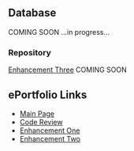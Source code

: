 ## Database
COMING SOON
...in progress...

### Repository
[Enhancement Three](https://GregMacDev.github.io/index.html) COMING SOON

## ePortfolio Links
- [Main Page](https://GregMacDev.github.io/index.html)
- [Code Review](https://gregmacdev.github.io/enhancement%20plan%20code%20review.html)
- [Enhancement One](https://gregmacdev.github.io/enhancementOne.html)
- [Enhancement Two](https://gregmacdev.github.io/enhancementTwo.html)

